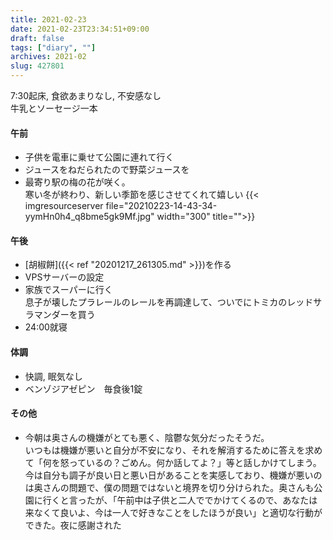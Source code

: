 ```yaml
---
title: 2021-02-23
date: 2021-02-23T23:34:51+09:00
draft: false
tags: ["diary", ""]
archives: 2021-02
slug: 427801
---
```

7:30起床, 食欲あまりなし, 不安感なし  
牛乳とソーセージ一本
#### 午前
- 子供を電車に乗せて公園に連れて行く
- ジュースをねだられたので野菜ジュースを
- 最寄り駅の梅の花が咲く。  
寒い冬が終わり、新しい季節を感じさせてくれて嬉しい
{{< imgresourceserver file="20210223-14-43-34-yymHn0h4_q8bme5gk9Mf.jpg" width="300" title="">}}
#### 午後
- [胡椒餅]({{< ref "20201217_261305.md" >}})を作る
- VPSサーバーの設定
- 家族でスーパーに行く  
息子が壊したプラレールのレールを再調達して、ついでにトミカのレッドサラマンダーを買う
- 24:00就寝
#### 体調
- 快調, 眠気なし
- ベンゾジアゼピン　毎食後1錠
#### その他
- 今朝は奥さんの機嫌がとても悪く、陰鬱な気分だったそうだ。  
いつもは機嫌が悪いと自分が不安になり、それを解消するために答えを求めて「何を怒っているの？ごめん。何か話してよ？」等と話しかけてしまう。今は自分も調子が良い日と悪い日があることを実感しており、機嫌が悪いのは奥さんの問題で、僕の問題ではないと境界を切り分けられた。奥さんも公園に行くと言ったが、「午前中は子供と二人ででかけてくるので、あなたは来なくて良いよ、今は一人で好きなことをしたほうが良い」と適切な行動ができた。夜に感謝された